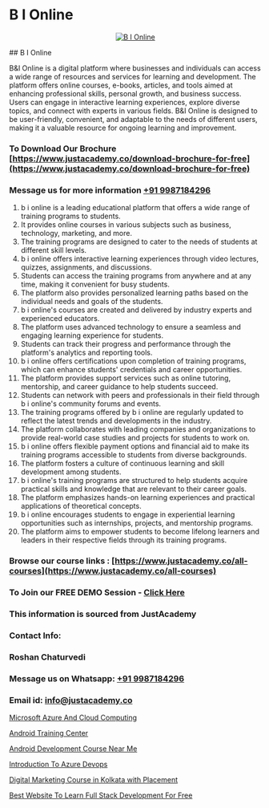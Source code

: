 # B I Online

<p align="center">
  <a href="https://justacademy.co/course-detail/microsoft-power-bi-training">
    <img src="https://justacademy.co/storage2/course_image/1709962229_course_image.webp" alt="B I Online">
  </a>
</p>
## B I Online

B&I Online is a digital platform where businesses and individuals can access a wide range of resources and services for learning and development. The platform offers online courses, e-books, articles, and tools aimed at enhancing professional skills, personal growth, and business success. Users can engage in interactive learning experiences, explore diverse topics, and connect with experts in various fields. B&I Online is designed to be user-friendly, convenient, and adaptable to the needs of different users, making it a valuable resource for ongoing learning and improvement.
### To Download Our Brochure [https://www.justacademy.co/download-brochure-for-free](https://www.justacademy.co/download-brochure-for-free)
### Message us for more information [+91 9987184296](https://api.whatsapp.com/send?phone=919987184296)
1) b i online is a leading educational platform that offers a wide range of training programs to students.
2) It provides online courses in various subjects such as business, technology, marketing, and more.
3) The training programs are designed to cater to the needs of students at different skill levels.
4) b i online offers interactive learning experiences through video lectures, quizzes, assignments, and discussions.
5) Students can access the training programs from anywhere and at any time, making it convenient for busy students.
6) The platform also provides personalized learning paths based on the individual needs and goals of the students.
7) b i online's courses are created and delivered by industry experts and experienced educators.
8) The platform uses advanced technology to ensure a seamless and engaging learning experience for students.
9) Students can track their progress and performance through the platform's analytics and reporting tools.
10) b i online offers certifications upon completion of training programs, which can enhance students' credentials and career opportunities.
11) The platform provides support services such as online tutoring, mentorship, and career guidance to help students succeed.
12) Students can network with peers and professionals in their field through b i online's community forums and events.
13) The training programs offered by b i online are regularly updated to reflect the latest trends and developments in the industry.
14) The platform collaborates with leading companies and organizations to provide real-world case studies and projects for students to work on.
15) b i online offers flexible payment options and financial aid to make its training programs accessible to students from diverse backgrounds.
16) The platform fosters a culture of continuous learning and skill development among students.
17) b i online's training programs are structured to help students acquire practical skills and knowledge that are relevant to their career goals.
18) The platform emphasizes hands-on learning experiences and practical applications of theoretical concepts.
19) b i online encourages students to engage in experiential learning opportunities such as internships, projects, and mentorship programs.
20) The platform aims to empower students to become lifelong learners and leaders in their respective fields through its training programs.

### Browse our course links : [https://www.justacademy.co/all-courses](https://www.justacademy.co/all-courses) 
### To Join our FREE DEMO Session - [Click Here](https://www.justacademy.co/register-for-course-demo)


### This information is sourced from JustAcademy
### Contact Info:
### Roshan Chaturvedi
### Message us on Whatsapp: [+91 9987184296](https://api.whatsapp.com/send?phone=919987184296)
### Email id: [info@justacademy.co](mailto:info@justacademy.co)
                
[Microsoft Azure And Cloud Computing](https://www.linkedin.com/pulse/microsoft-azure-cloud-computing-justacademy-hyderabad-y3l0c?trackingId=eXzmyxDBKJ%2BZj6MuLEDzQg%3D%3D&lipi=urn%3Ali%3Apage%3Ad_flagship3_company_admin%3B21p%2FmdWOSTyqjrKANsKvxw%3D%3D)

[Android Training Center](https://www.linkedin.com/pulse/android-training-center-justacademy-sunnyvale-kmucf/)

[Android Development Course Near Me](https://medium.com/@namusn/android-development-course-near-me-e9c0134acbcb)

[Introduction To Azure Devops](https://medium.com/@kumarishimmi99/introduction-to-azure-devops-adf243e24097)

[Digital Marketing Course in Kolkata with Placement](https://justacademyin.github.io/justacademy/digital-marketing-course-in-kolkata-with-placement)

[Best Website To Learn Full Stack Development For Free](https://justacademyin.github.io/justacademy/best-website-to-learn-full-stack-development-for-free)

